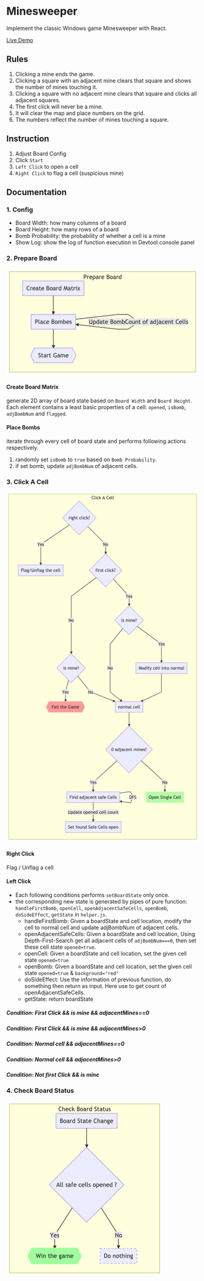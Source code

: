 # Minesweeper

Implement the classic Windows game Minesweeper with React.

[Live Demo](https://hhow09.github.io/minesweeper/)

## Rules

1. Clicking a mine ends the game.
2. Clicking a square with an adjacent mine clears that square and shows the number of mines touching it.
3. Clicking a square with no adjacent mine clears that square and clicks all adjacent squares.
4. The first click will never be a mine.
5. It will clear the map and place numbers on the grid.
6. The numbers reflect the number of mines touching a square.

## Instruction

1. Adjust Board Config
2. Click `Start`
3. `Left Click` to open a cell
4. `Right Click` to flag a cell (suspicious mine)

## Documentation

### 1. Config

- Board Width: how many columns of a board
- Board Height: how many rows of a board
- Bomb Probability: the probability of whether a cell is a mine
- Show Log: show the log of function execution in Devtool console panel

### 2. Prepare Board

![prepare Board](https://github.com/hhow09/minesweeper/blob/master/flowchart/prepare-board.png?raw=true)

#### Create Board Matrix

generate 2D array of board state based on `Board Width` and `Board Height`. Each element contains a least basic properties of a cell: `opened`, `isBomb`, `adjBombNum` and `flagged`.

#### Place Bombs

iterate through every cell of board state and performs following actions respectively.

1. randomly set `isBomb` to `true` based on `Bomb Probability`.
2. if set bomb, update `adjBombNum` of adjacent cells.

### 3. Click A Cell

![Click A Cell](https://github.com/hhow09/minesweeper/blob/master/flowchart/click-a-cell.png?raw=true)

#### Right Click

Flag / Unflag a cell

#### Left Click

- Each following conditions performs `setBoardState` only once.
- the corresponding new state is generated by pipes of pure function: `handleFirstBomb`, `openCell`, `openAdjacentSafeCells`, `openBomb`, `doSideEffect`, `getState` in `helper.js`.
  - handleFirstBomb: Given a boardState and cell location, modify the cell to normal cell and update adjBombNum of adjacent cells.
  - openAdjacentSafeCells: Given a boardState and cell location, Using Depth-First-Search get all adjacent cells of `adjBombNum===0`, then set these cell state `opened=true`.
  - openCell: Given a boardState and cell location, set the given cell state `opened=true`
  - openBomb: Given a boardState and cell location, set the given cell state `opened=true` & `background="red"`
  - doSideEffect: Use the information of previous function, do something then return as input. Here use to get count of openAdjacentSafeCells.
  - getState: return boardState

##### Condition: First Click && is mine && adjacentMines==0

##### Condition: First Click && is mine && adjacentMines>0

##### Condition: Normal cell && adjacentMines==0

##### Condition: Normal cell && adjacentMines>0

##### Condition: Not first Click && is mine

### 4. Check Board Status

![check board status](https://github.com/hhow09/minesweeper/blob/master/flowchart/check-board-status.png?raw=true)
